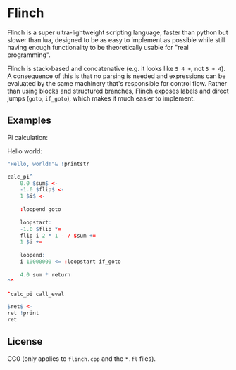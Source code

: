 # Flinch

Flinch is a super ultra-lightweight scripting language, faster than python but slower than lua, designed to be as easy to implement as possible while still having enough functionality to be theoretically usable for "real programming".

Flinch is stack-based and concatenative (e.g. it looks like `5 4 +`, not `5 + 4`). A consequence of this is that no parsing is needed and expressions can be evaluated by the same machinery that's responsible for control flow. Rather than using blocks and structured branches, Flinch exposes labels and direct jumps (`goto`, `if_goto`), which makes it much easier to implement.

## Examples

Pi calculation:

Hello world:

```R
"Hello, world!"& !printstr
```

```R
calc_pi^
    0.0 $sum$ <-
    -1.0 $flip$ <-
    1 $i$ <-
    
    :loopend goto
    
    loopstart:
    -1.0 $flip *=
    flip i 2 * 1 - / $sum +=
    1 $i +=
    
    loopend:
    i 10000000 <= :loopstart if_goto
    
    4.0 sum * return
^^

^calc_pi call_eval

$ret$ <-
ret !print
ret
````

## License

CC0 (only applies to `flinch.cpp` and the `*.fl` files).

